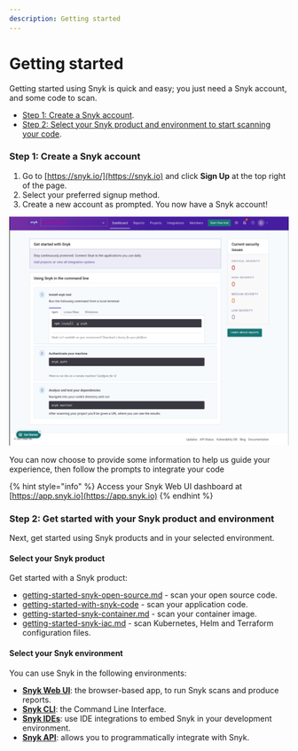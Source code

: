 ```yaml
---
description: Getting started
---
```


# Getting started

Getting started using Snyk is quick and easy; you just need a Snyk account, and some code to scan.

* [Step 1: Create a Snyk account](./#step-1-create-a-snyk-account).
* [Step 2: Select your Snyk product and environment to start scanning your code](./#step-2-get-started-with-your-snyk-product-and-environment).

### Step 1: Create a Snyk account

1. Go to [https://snyk.io/](https://snyk.io) and click **Sign Up** at the top right of the page.
2. Select your preferred signup method.
3. Create a new account as prompted. You now have a Snyk account!

![](<../.gitbook/assets/image (58).png>)

You can now choose to provide some information to help us guide your experience, then follow the prompts to integrate your code

{% hint style="info" %}
Access your Snyk Web UI dashboard at [https://app.snyk.io](https://app.snyk.io)
{% endhint %}

### Step 2: Get started with your Snyk product and environment

Next, get started using Snyk products and in your selected environment.

#### Select your Snyk product

Get started with a Snyk product:

* [getting-started-snyk-open-source.md](../products/snyk-open-source/getting-started-snyk-open-source.md "mention") - scan your open source code.
* [getting-started-with-snyk-code](../products/snyk-code/getting-started-with-snyk-code/ "mention") - scan your application code.
* [getting-started-snyk-container.md](../products/snyk-container/getting-started-snyk-container.md "mention") - scan your container image.
* [getting-started-snyk-iac.md](../products/snyk-infrastructure-as-code/getting-started-snyk-iac.md "mention") - scan Kubernetes, Helm and Terraform configuration files.

#### Select your Snyk environment

You can use Snyk in the following environments:

* [**Snyk Web UI**](../snyk-web-ui/): the browser-based app, to run Snyk scans and produce reports.
* [**Snyk CLI**](https://docs.snyk.io/snyk-cli): the Command Line Interface.
* [**Snyk IDEs**](../ide-tools/): use IDE integrations to embed Snyk in your development environment.
* [**Snyk API**](https://support.snyk.io/hc/en-us/categories/360000665657-Snyk-API): allows you to programmatically integrate with Snyk.
